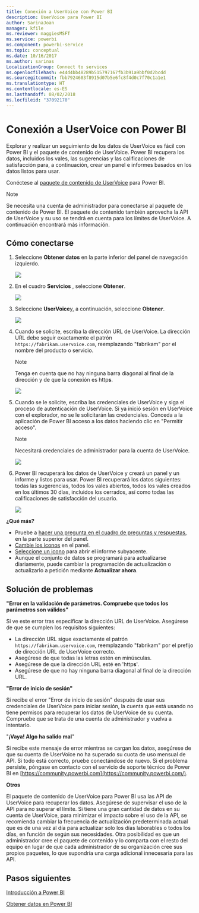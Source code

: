 ```yaml
---
title: Conexión a UserVoice con Power BI
description: UserVoice para Power BI
author: SarinaJoan
manager: kfile
ms.reviewer: maggiesMSFT
ms.service: powerbi
ms.component: powerbi-service
ms.topic: conceptual
ms.date: 10/16/2017
ms.author: sarinas
LocalizationGroup: Connect to services
ms.openlocfilehash: e44d4bb48289b515797167fb3b91a9bbf0d2bcdd
ms.sourcegitcommit: fbb7924603f8915d07b5e6fc8f4d0c7f70c1a1e1
ms.translationtype: HT
ms.contentlocale: es-ES
ms.lasthandoff: 08/02/2018
ms.locfileid: "37092170"
---
```

# <a name="connect-to-uservoice-with-power-bi"></a>Conexión a UserVoice con Power BI
Explorar y realizar un seguimiento de los datos de UserVoice es fácil con Power BI y el paquete de contenido de UserVoice. Power BI recupera los datos, incluidos los vales, las sugerencias y las calificaciones de satisfacción para, a continuación, crear un panel e informes basados en los datos listos para usar.

Conéctese al [paquete de contenido de UserVoice](https://app.powerbi.com/getdata/services/uservoice) para Power BI.

>[!NOTE]
>Se necesita una cuenta de administrador para conectarse al paquete de contenido de Power BI. El paquete de contenido también aprovecha la API de UserVoice y su uso se tendrá en cuenta para los límites de UserVoice. A continuación encontrará más información.

## <a name="how-to-connect"></a>Cómo conectarse
1. Seleccione **Obtener datos** en la parte inferior del panel de navegación izquierdo.
   
   ![](media/service-connect-to-uservoice/pbi_getdata.png)
2. En el cuadro **Servicios** , seleccione **Obtener**.
   
   ![](media/service-connect-to-uservoice/pbi_getservices.png) 
3. Seleccione **UserVoice**y, a continuación, seleccione **Obtener**.
   
   ![](media/service-connect-to-uservoice/uservoice.png)
4. Cuando se solicite, escriba la dirección URL de UserVoice. La dirección URL debe seguir exactamente el patrón `https://fabrikam.uservoice.com`, reemplazando "fabrikam" por el nombre del producto o servicio.
   
   >[!NOTE]
   >Tenga en cuenta que no hay ninguna barra diagonal al final de la dirección y de que la conexión es http**s**.
   
   ![](media/service-connect-to-uservoice/capture.png)
5. Cuando se le solicite, escriba las credenciales de UserVoice y siga el proceso de autenticación de UserVoice. Si ya inició sesión en UserVoice con el explorador, no se le solicitarán las credenciales. Conceda a la aplicación de Power BI acceso a los datos haciendo clic en "Permitir acceso".
   
   >[!NOTE]
   >Necesitará credenciales de administrador para la cuenta de UserVoice.
   
   ![](media/service-connect-to-uservoice/capture3.png)
6. Power BI recuperará los datos de UserVoice y creará un panel y un informe y listos para usar. Power BI recuperará los datos siguientes: todas las sugerencias, todos los vales abiertos, todos los vales creados en los últimos 30 días, incluidos los cerrados, así como todas las calificaciones de satisfacción del usuario.
   
   ![](media/service-connect-to-uservoice/capture4.png)

**¿Qué más?**

* Pruebe a [hacer una pregunta en el cuadro de preguntas y respuestas](power-bi-q-and-a.md), en la parte superior del panel.
* [Cambie los iconos](service-dashboard-edit-tile.md) en el panel.
* [Seleccione un icono](service-dashboard-tiles.md) para abrir el informe subyacente.
* Aunque el conjunto de datos se programará para actualizarse diariamente, puede cambiar la programación de actualización o actualizarlo a petición mediante **Actualizar ahora**.

## <a name="troubleshooting"></a>Solución de problemas
**"Error en la validación de parámetros. Compruebe que todos los parámetros son válidos"**

Si ve este error tras especificar la dirección URL de UserVoice. Asegúrese de que se cumplen los requisitos siguientes:

* La dirección URL sigue exactamente el patrón `https://fabrikam.uservoice.com`, reemplazando "fabrikam" por el prefijo de dirección URL de UserVoice correcto.
* Asegúrese de que todas las letras estén en minúsculas.
* Asegúrese de que la dirección URL esté en 'http**s**'.
* Asegúrese de que no hay ninguna barra diagonal al final de la dirección URL.

**"Error de inicio de sesión"**

Si recibe el error "Error de inicio de sesión" después de usar sus credenciales de UserVoice para iniciar sesión, la cuenta que está usando no tiene permisos para recuperar los datos de UserVoice de su cuenta. Compruebe que se trata de una cuenta de administrador y vuelva a intentarlo.

"**¡Vaya! Algo ha salido mal**"

Si recibe este mensaje de error mientras se cargan los datos, asegúrese de que su cuenta de UserVoice no ha superado su cuota de uso mensual de API. Si todo está correcto, pruebe conectándose de nuevo. Si el problema persiste, póngase en contacto con el servicio de soporte técnico de Power BI en [https://community.powerbi.com](https://community.powerbi.com/).

**Otros**  

El paquete de contenido de UserVoice para Power BI usa las API de UserVoice para recuperar los datos. Asegúrese de supervisar el uso de la API para no superar el límite. Si tiene una gran cantidad de datos en su cuenta de UserVoice, para minimizar el impacto sobre el uso de la API, se recomienda cambiar la frecuencia de actualización predeterminada actual que es de una vez al día para actualizar solo los días laborables o todos los días, en función de según sus necesidades. Otra posibilidad es que un administrador cree el paquete de contenido y lo comparta con el resto del equipo en lugar de que cada administrador de su organización cree sus propios paquetes, lo que supondría una carga adicional innecesaria para las API.

## <a name="next-steps"></a>Pasos siguientes
[Introducción a Power BI](service-get-started.md)

[Obtener datos en Power BI](service-get-data.md)

